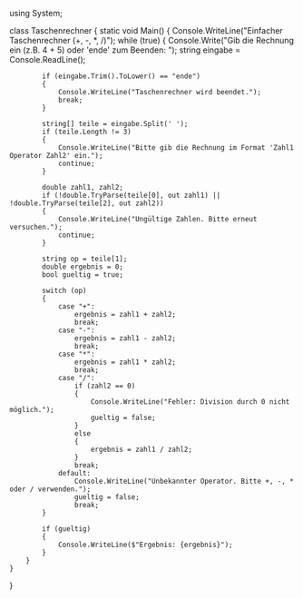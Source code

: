 using System;

class Taschenrechner
{
    static void Main()
    {
        Console.WriteLine("Einfacher Taschenrechner (+, -, *, /)");
        while (true)
        {
            Console.Write("Gib die Rechnung ein (z.B. 4 + 5) oder 'ende' zum Beenden: ");
            string eingabe = Console.ReadLine();

            if (eingabe.Trim().ToLower() == "ende")
            {
                Console.WriteLine("Taschenrechner wird beendet.");
                break;
            }

            string[] teile = eingabe.Split(' ');
            if (teile.Length != 3)
            {
                Console.WriteLine("Bitte gib die Rechnung im Format 'Zahl1 Operator Zahl2' ein.");
                continue;
            }

            double zahl1, zahl2;
            if (!double.TryParse(teile[0], out zahl1) || !double.TryParse(teile[2], out zahl2))
            {
                Console.WriteLine("Ungültige Zahlen. Bitte erneut versuchen.");
                continue;
            }

            string op = teile[1];
            double ergebnis = 0;
            bool gueltig = true;

            switch (op)
            {
                case "+":
                    ergebnis = zahl1 + zahl2;
                    break;
                case "-":
                    ergebnis = zahl1 - zahl2;
                    break;
                case "*":
                    ergebnis = zahl1 * zahl2;
                    break;
                case "/":
                    if (zahl2 == 0)
                    {
                        Console.WriteLine("Fehler: Division durch 0 nicht möglich.");
                        gueltig = false;
                    }
                    else
                    {
                        ergebnis = zahl1 / zahl2;
                    }
                    break;
                default:
                    Console.WriteLine("Unbekannter Operator. Bitte +, -, * oder / verwenden.");
                    gueltig = false;
                    break;
            }

            if (gueltig)
            {
                Console.WriteLine($"Ergebnis: {ergebnis}");
            }
        }
    }
}
